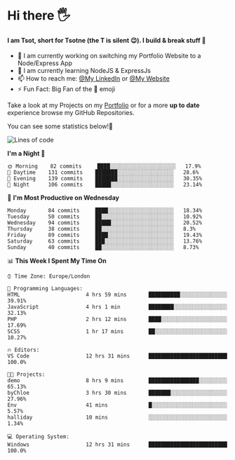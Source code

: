 # Hi there :raised_hand_with_fingers_splayed:
#### I am Tsot, short for Tsotne (the T is silent :wink:). I build & break stuff :space_invader:
- :telescope: I am currently working on switching my Portfolio Website to a Node/Express App
- :seedling: I am currently learning NodeJS & ExpressJs
- :mailbox: How to reach me: [@My LinkedIn](https://www.linkedin.com/in/tsotne-gvadzabia/) or [@My Website](https://tsotnegvadzabia.me/contact)
- :zap: Fun Fact: Big Fan of the :space_invader: emoji

Take a look at my Projects on my [Portfolio](https://tsotnegvadzabia.me/) or for a more **up to date** experience browse my GitHub Repositories.

You can see some statistics below!:space_invader:
<!--START_SECTION:waka-->
![Lines of code](https://img.shields.io/badge/From%20Hello%20World%20I%27ve%20Written-2.3%20million%20lines%20of%20code-blue)

**I'm a Night 🦉** 

```text
🌞 Morning    82 commits     ████░░░░░░░░░░░░░░░░░░░░░   17.9% 
🌆 Daytime    131 commits    ███████░░░░░░░░░░░░░░░░░░   28.6% 
🌃 Evening    139 commits    ███████░░░░░░░░░░░░░░░░░░   30.35% 
🌙 Night      106 commits    █████░░░░░░░░░░░░░░░░░░░░   23.14%

```
📅 **I'm Most Productive on Wednesday** 

```text
Monday       84 commits     ████░░░░░░░░░░░░░░░░░░░░░   18.34% 
Tuesday      50 commits     ██░░░░░░░░░░░░░░░░░░░░░░░   10.92% 
Wednesday    94 commits     █████░░░░░░░░░░░░░░░░░░░░   20.52% 
Thursday     38 commits     ██░░░░░░░░░░░░░░░░░░░░░░░   8.3% 
Friday       89 commits     ████░░░░░░░░░░░░░░░░░░░░░   19.43% 
Saturday     63 commits     ███░░░░░░░░░░░░░░░░░░░░░░   13.76% 
Sunday       40 commits     ██░░░░░░░░░░░░░░░░░░░░░░░   8.73%

```


📊 **This Week I Spent My Time On** 

```text
⌚︎ Time Zone: Europe/London

💬 Programming Languages: 
HTML                     4 hrs 59 mins       ██████████░░░░░░░░░░░░░░░   39.91% 
JavaScript               4 hrs 1 min         ████████░░░░░░░░░░░░░░░░░   32.13% 
PHP                      2 hrs 12 mins       ████░░░░░░░░░░░░░░░░░░░░░   17.69% 
SCSS                     1 hr 17 mins        ██░░░░░░░░░░░░░░░░░░░░░░░   10.27%

🔥 Editors: 
VS Code                  12 hrs 31 mins      █████████████████████████   100.0%

🐱‍💻 Projects: 
demo                     8 hrs 9 mins        ████████████████░░░░░░░░░   65.13% 
byChloe                  3 hrs 30 mins       ███████░░░░░░░░░░░░░░░░░░   27.96% 
Env                      41 mins             █░░░░░░░░░░░░░░░░░░░░░░░░   5.57% 
halliday                 10 mins             ░░░░░░░░░░░░░░░░░░░░░░░░░   1.34%

💻 Operating System: 
Windows                  12 hrs 31 mins      █████████████████████████   100.0%

```


<!--END_SECTION:waka-->
